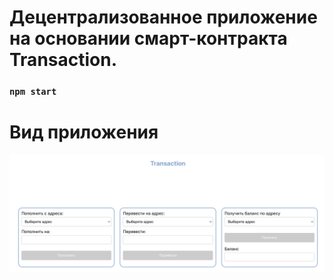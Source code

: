 # Децентрализованное приложение на основании смарт-контракта Transaction.

### `npm start`

#  Вид приложения
 <img alt="Скриншот приложения" src="./media/screenshot.png"/>
